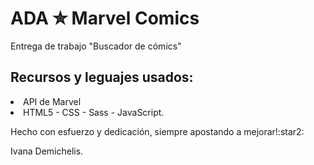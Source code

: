 # ADA ✮ Marvel Comics

<p> Entrega de trabajo "Buscador de cómics"</p> 

<h2>Recursos y leguajes usados:</h2>
<li>API de Marvel
<li>HTML5 - CSS - Sass - JavaScript.

<p> Hecho con esfuerzo y dedicación, siempre apostando a mejorar!:star2:</p>

<p>Ivana Demichelis.
